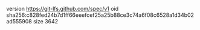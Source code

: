 version https://git-lfs.github.com/spec/v1
oid sha256:c828fed24b7d1ff66eeefcef25a25b88ce3c74a6f08c6528a1d34b02ad555908
size 3642
